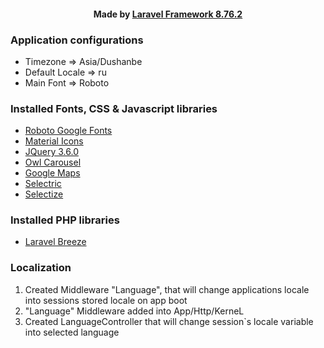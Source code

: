 <h4 align="center">Made by <a href="https://laravel.com/" target="_blank">Laravel Framework 8.76.2</a></h4> 

### Application configurations
- Timezone => Asia/Dushanbe
- Default Locale => ru
- Main Font => Roboto

### Installed Fonts, CSS & Javascript libraries
- [Roboto Google Fonts](https://fonts.google.com/specimen/Roboto)
- [Material Icons](https://fonts.google.com/icons)
- [JQuery 3.6.0](https://jquery.com/)
- [Owl Carousel](https://owlcarousel2.github.io/OwlCarousel2/)
- [Google Maps](https://developers.google.com/maps/documentation/javascript/overview)
- [Selectric](https://www.jqueryscript.net/form/Minimal-jQuery-Html-Select-Replacement-Plugin-Selectric.html)
- [Selectize](https://selectize.dev/)

### Installed PHP libraries
- [Laravel Breeze](https://laravel.com/docs/8.x/starter-kits)

### Localization
1. Created Middleware "Language", that will change applications locale into sessions stored locale on app boot
2. "Language" Middleware added into App/Http/KerneL
3. Created LanguageController that will change session`s locale variable into selected language